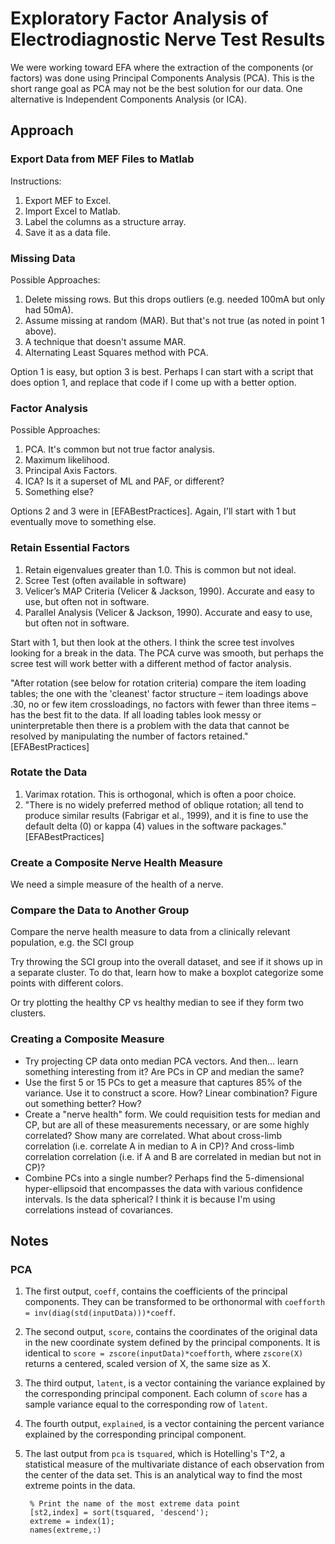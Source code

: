 # Exploratory Factor Analysis of Electrodiagnostic Nerve Test Results

We were working toward EFA where the extraction of the components (or factors) was done using Principal Components Analysis (PCA). This is the short range goal as PCA may not be the best solution for our data. One alternative is Independent Components Analysis (or ICA).

## Approach

### Export Data from MEF Files to Matlab <!-- DONE -->

Instructions:
1. Export MEF to Excel.
2. Import Excel to Matlab.
3. Label the columns as a structure array.
4. Save it as a data file.

### Missing Data <!-- DONE (deleting missing rows) -->

Possible Approaches:

1. Delete missing rows. But this drops outliers (e.g. needed 100mA but only had 50mA).
2. Assume missing at random (MAR). But that's not true (as noted in point 1 above).
3. A technique that doesn't assume MAR.
4. Alternating Least Squares method with PCA.

Option 1 is easy, but option 3 is best. Perhaps I can start with a script that does option 1, and replace that code if I come up with a better option.

### Factor Analysis

Possible Approaches:

1. PCA. It's common but not true factor analysis.
2. Maximum likelihood.
3. Principal Axis Factors.
4. ICA? Is it a superset of ML and PAF, or different?
5. Something else?

Options 2 and 3 were in [EFABestPractices]. Again, I'll start with 1 but eventually move to something else.

### Retain Essential Factors

1. Retain eigenvalues greater than 1.0. This is common but not ideal. 
2. Scree Test (often available in software)
3. Velicer’s MAP Criteria (Velicer & Jackson, 1990). Accurate and easy to use, but often not in software.
4. Parallel Analysis (Velicer & Jackson, 1990). Accurate and easy to use, but often not in software.

Start with 1, but then look at the others. I think the scree test involves looking for a break in the data. The PCA curve was smooth, but perhaps the scree test will work better with a different method of factor analysis.

"After rotation (see below for rotation criteria) compare the item loading tables; the one with the 'cleanest' factor structure – item loadings above .30, no or few item crossloadings, no factors with fewer than three items – has the best fit to the data. If all loading tables look messy or uninterpretable then there is a problem with the data that cannot be resolved by manipulating the number of factors retained." [EFABestPractices]

### Rotate the Data

1. Varimax rotation. This is orthogonal, which is often a poor choice.
2. "There is no widely preferred method of oblique rotation; all tend to produce similar results (Fabrigar et al., 1999), and it is fine to use the default delta (0) or kappa (4) values in the software packages." [EFABestPractices]

### Create a Composite Nerve Health Measure

We need a simple measure of the health of a nerve.

### Compare the Data to Another Group

Compare the nerve health measure to data from a clinically relevant population, e.g. the SCI group

Try throwing the SCI group into the overall dataset, and see if it shows up in a separate cluster. To do that, learn how to make a boxplot categorize some points with different colors.

Or try plotting the healthy CP vs healthy median to see if they form two clusters.

### Creating a Composite Measure

* Try projecting CP data onto median PCA vectors. And then... learn something interesting from it? Are PCs in CP and median the same? 
* Use the first 5 or 15 PCs to get a measure that captures 85% of the variance. Use it to construct a score. How? Linear combination? Figure out something better? How?
* Create a "nerve health" form. We could requisition tests for median and CP, but are all of these measurements necessary, or are some highly correlated? Show many are correlated. What about cross-limb correlation (i.e. correlate A in median to A in CP)? And cross-limb correlation correlation (i.e. if A and B are correlated in median but not in CP)?
* Combine PCs into a single number? Perhaps find the 5-dimensional hyper-ellipsoid that encompasses the data with various confidence intervals. Is the data spherical? I think it is because I'm using correlations instead of covariances.

## Notes

### PCA

1. The first output, `coeff`, contains the coefficients of the principal components. They can be transformed to be orthonormal with `coefforth = inv(diag(std(inputData)))*coeff`.
2. The second output, `score`, contains the coordinates of the original data in the new coordinate system defined by the principal components. It is identical to `score = zscore(inputData)*coefforth`, where `zscore(X)` returns a centered, scaled version of X, the same size as X.
3. The third output, `latent`, is a vector containing the variance explained by the corresponding principal component. Each column of `score` has a sample variance equal to the corresponding row of `latent`.
4. The fourth output, `explained`, is a vector containing the percent variance explained by the corresponding principal component.
5. The last output from `pca` is `tsquared`, which is Hotelling's T^2, a statistical measure of the multivariate distance of each observation from the center of the data set. This is an analytical way to find the most extreme points in the data.

 		% Print the name of the most extreme data point
		[st2,index] = sort(tsquared, 'descend');
		extreme = index(1);
		names(extreme,:)
